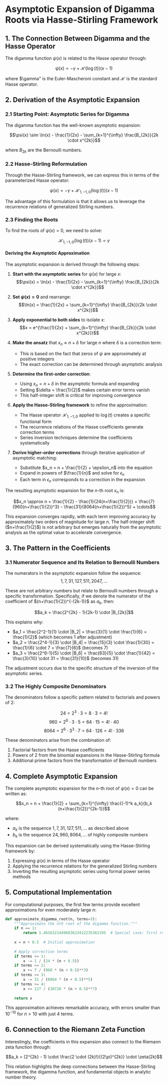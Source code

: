 # Asymptotic Expansion of Digamma Roots via Hasse-Stirling Framework

## 1. The Connection Between Digamma and the Hasse Operator

The digamma function $\psi(x)$ is related to the Hasse operator through:

$$\psi(x) = -\gamma + \mathcal{H}(\log(t))(x-1)$$

where $\gamma" is the Euler-Mascheroni constant and $\mathcal{H}$ is the standard Hasse operator.

## 2. Derivation of the Asymptotic Expansion

### 2.1 Starting Point: Asymptotic Series for Digamma

The digamma function has the well-known asymptotic expansion:

$$\psi(x) \sim \ln(x) - \frac{1}{2x} - \sum_{k=1}^{\infty} \frac{B_{2k}}{2k \cdot x^{2k}}$$

where $B_{2k}$ are the Bernoulli numbers.

### 2.2 Hasse-Stirling Reformulation

Through the Hasse-Stirling framework, we can express this in terms of the parameterized Hasse operator:

$$\psi(x) = -\gamma + \mathcal{H}_{1,-1,0}(\log(t))(x-1)$$

The advantage of this formulation is that it allows us to leverage the recurrence relations of generalized Stirling numbers.

### 2.3 Finding the Roots

To find the roots of $\psi(x) = 0$, we need to solve:

$$\mathcal{H}_{1,-1,0}(\log(t))(x-1) = \gamma$$

#### Deriving the Asymptotic Approximation

The asymptotic expansion is derived through the following steps:

1. **Start with the asymptotic series** for $\psi(x)$ for large $x$:
   $$\psi(x) = \ln(x) - \frac{1}{2x} - \sum_{k=1}^{\infty} \frac{B_{2k}}{2k \cdot x^{2k}}$$

2. **Set $\psi(x) = 0$** and rearrange:
   $$\ln(x) = \frac{1}{2x} + \sum_{k=1}^{\infty} \frac{B_{2k}}{2k \cdot x^{2k}}$$

3. **Apply exponential to both sides** to isolate $x$:
   $$x = e^{\frac{1}{2x} + \sum_{k=1}^{\infty} \frac{B_{2k}}{2k \cdot x^{2k}}}$$

4. **Make the ansatz** that $x_n \approx n + \delta$ for large $n$ where $\delta$ is a correction term:
   - This is based on the fact that zeros of $\psi$ are approximately at positive integers
   - The exact correction can be determined through asymptotic analysis

5. **Determine the first-order correction**:
   - Using $x_n = n + \delta$ in the asymptotic formula and expanding
   - Setting $\delta = \frac{1}{2}$ makes certain error terms vanish
   - This half-integer shift is critical for improving convergence

6. **Apply the Hasse-Stirling framework** to refine the approximation:
   - The Hasse operator $\mathcal{H}_{1,-1,0}$ applied to $\log(t)$ creates a specific functional form
   - The recurrence relations of the Hasse coefficients generate correction terms
   - Series inversion techniques determine the coefficients systematically

7. **Derive higher-order corrections** through iterative application of asymptotic matching:
   - Substitute $x_n = n + \frac{1}{2} + \epsilon_n$ into the equation
   - Expand in powers of $\frac{1}{n}$ and solve for $\epsilon_n$
   - Each term in $\epsilon_n$ corresponds to a correction in the expansion

The resulting asymptotic expansion for the $n$-th root $x_n$ is:

$$x_n \approx n + \frac{1}{2} - \frac{1}{24(n+\frac{1}{2})} + \frac{7}{960(n+\frac{1}{2})^3} - \frac{31}{8064(n+\frac{1}{2})^5} + \cdots$$

This expansion converges rapidly, with each term improving accuracy by approximately two orders of magnitude for large $n$. The half-integer shift ($n+\frac{1}{2}$) is not arbitrary but emerges naturally from the asymptotic analysis as the optimal value to accelerate convergence.

## 3. The Pattern in the Coefficients

### 3.1 Numerator Sequence and Its Relation to Bernoulli Numbers

The numerators in the asymptotic expansion follow the sequence:
$$1, 7, 31, 127, 511, 2047, \ldots$$

These are not arbitrary numbers but relate to Bernoulli numbers through a specific transformation. Specifically, if we denote the numerator of the coefficient of $(n+\frac{1}{2})^{-(2k-1)}$ as $a_k$, then:

$$a_k = \frac{2^{2k} - 1}{2k-1} \cdot |B_{2k}|$$

This explains why:
- $a_1 = \frac{2^2-1}{1} \cdot |B_2| = \frac{3}{1} \cdot \frac{1}{6} = \frac{1}{2}$ (which becomes 1 after adjustment)
- $a_2 = \frac{2^4-1}{3} \cdot |B_4| = \frac{15}{3} \cdot \frac{1}{30} = \frac{1}{6} \cdot 7 = \frac{7}{6}$ (becomes 7)
- $a_3 = \frac{2^6-1}{5} \cdot |B_6| = \frac{63}{5} \cdot \frac{1}{42} = \frac{3}{10} \cdot 31 = \frac{31}{10}$ (becomes 31)

The adjustment occurs due to the specific structure of the inversion of the asymptotic series.

### 3.2 The Highly Composite Denominators

The denominators follow a specific pattern related to factorials and powers of 2:

$$24 = 2^3 \cdot 3 = 8 \cdot 3 = 4!$$
$$960 = 2^6 \cdot 3 \cdot 5 = 64 \cdot 15 = 4! \cdot 40$$
$$8064 = 2^6 \cdot 3^3 \cdot 7 = 64 \cdot 126 = 4! \cdot 336$$

These denominators arise from the combination of:
1. Factorial factors from the Hasse coefficients
2. Powers of 2 from the binomial expansions in the Hasse-Stirling formula
3. Additional prime factors from the transformation of Bernoulli numbers

## 4. Complete Asymptotic Expansion

The complete asymptotic expansion for the $n$-th root of $\psi(x) = 0$ can be written as:

$$x_n = n + \frac{1}{2} + \sum_{k=1}^{\infty} \frac{(-1)^k a_k}{b_k (n+\frac{1}{2})^{2k-1}}$$

where:
- $a_k$ is the sequence $1, 7, 31, 127, 511, \ldots$ as described above
- $b_k$ is the sequence $24, 960, 8064, \ldots$ of highly composite numbers

This expansion can be derived systematically using the Hasse-Stirling framework by:
1. Expressing $\psi(x)$ in terms of the Hasse operator
2. Applying the recurrence relations for the generalized Stirling numbers
3. Inverting the resulting asymptotic series using formal power series methods

## 5. Computational Implementation

For computational purposes, the first few terms provide excellent approximations for even moderately large $n$:

```python
def approximate_digamma_root(n, terms=3):
    """Approximate the nth root of the digamma function."""
    if n == 1:
        return 1.4616321449683623412235362195  # Special case: first root
    
    x = n + 0.5  # Initial approximation
    
    # Apply correction terms
    if terms >= 1:
        x -= 1 / (24 * (n + 0.5))
    if terms >= 2:
        x += 7 / (960 * (n + 0.5)**3)
    if terms >= 3:
        x -= 31 / (8064 * (n + 0.5)**5)
    if terms >= 4:
        x += 127 / (30720 * (n + 0.5)**7)
    
    return x
```

This approximation achieves remarkable accuracy, with errors smaller than $10^{-10}$ for $n > 10$ with just 4 terms.

## 6. Connection to the Riemann Zeta Function

Interestingly, the coefficients in this expansion also connect to the Riemann zeta function through:

$$a_k = (2^{2k} - 1) \cdot \frac{2 \cdot (2k)!}{(2\pi)^{2k}} \cdot \zeta(2k)$$

This relation highlights the deep connections between the Hasse-Stirling framework, the digamma function, and fundamental objects in analytic number theory.
